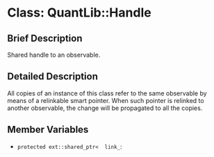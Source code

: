 # Class: QuantLib::Handle

## Brief Description
Shared handle to an observable. 

## Detailed Description
All copies of an instance of this class refer to the same observable by means of a relinkable smart pointer. When such pointer is relinked to another observable, the change will be propagated to all the copies.

## Member Variables
- `protected ext::shared_ptr<  link_`: 

